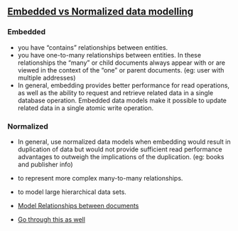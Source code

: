 ## [Embedded vs Normalized data modelling](https://docs.mongodb.com/manual/core/data-model-design/)

### Embedded 

- you have “contains” relationships between entities. 
- you have one-to-many relationships between entities. In these relationships the “many” or child documents always appear with or are viewed in the context of the “one” or parent documents. (eg: user with multiple addresses)
- In general, embedding provides better performance for read operations, as well as the ability to request and retrieve related data in a single database operation. Embedded data models make it possible to update related data in a single atomic write operation.

### Normalized

- In general, use normalized data models when embedding would result in duplication of data but would not provide sufficient read performance advantages to outweigh the implications of the duplication. (eg: books and publisher info)
- to represent more complex many-to-many relationships.
- to model large hierarchical data sets.

- [Model Relationships between documents](https://docs.mongodb.com/manual/applications/data-models-relationships/)
- [Go through this as well](https://www.mongodb.com/blog/post/6-rules-of-thumb-for-mongodb-schema-design-part-1)